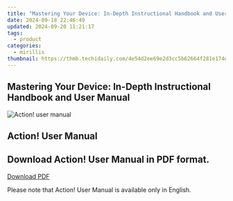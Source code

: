 ```yaml
---
title: "Mastering Your Device: In-Depth Instructional Handbook and User Manual"
date: 2024-09-18 22:46:49
updated: 2024-09-20 11:21:17
tags:
  - product
categories:
  - mirillis
thumbnail: https://thmb.techidaily.com/4e54d2ee69e2d3cc5b62664f281e174d4bc506ec5c304888c5062a8c04d6107f.jpg
---
```


## Mastering Your Device: In-Depth Instructional Handbook and User Manual

![Action! user manual](https://mirillis.com/res/old/media/images/download/box_manuals_03.png) 

## Action! User Manual

## Download Action! User Manual in PDF format.

[Download PDF](https://tools.techidaily.com/mirillis/products/) 

Please note that Action! User Manual is available only in English.

<ins class="adsbygoogle"
     style="display:block"
     data-ad-format="autorelaxed"
     data-ad-client="ca-pub-7571918770474297"
     data-ad-slot="1223367746"></ins>



<ins class="adsbygoogle"
     style="display:block"
     data-ad-client="ca-pub-7571918770474297"
     data-ad-slot="8358498916"
     data-ad-format="auto"
     data-full-width-responsive="true"></ins>
